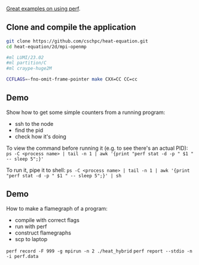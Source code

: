 [Great examples on using perf](https://www.brendangregg.com/perf.html).

## Clone and compile the application

```bash
git clone https://github.com/cschpc/heat-equation.git
cd heat-equation/2d/mpi-openmp

#ml LUMI/23.02
#ml partition/C
#ml craype-huge2M

CCFLAGS=-fno-omit-frame-pointer make CXX=CC CC=cc
```

## Demo

Show how to get some simple counters from a running program:
- ssh to the node
- find the pid
- check how it's doing

To view the command before running it (e.g. to see there's an actual PID):
`ps -C <process name> | tail -n 1 | awk '{print "perf stat -d -p " $1 " -- sleep 5";}'`

To run it, pipe it to shell:
`ps -C <process name> | tail -n 1 | awk '{print "perf stat -d -p " $1 " -- sleep 5";}' | sh`

## Demo

How to make a flamegraph of a program:
- compile with correct flags
- run with perf
- construct flamegraphs
- scp to laptop

`perf record -F 999 -g mpirun -n 2 ./heat_hybrid`
`perf report --stdio -n -i perf.data`
